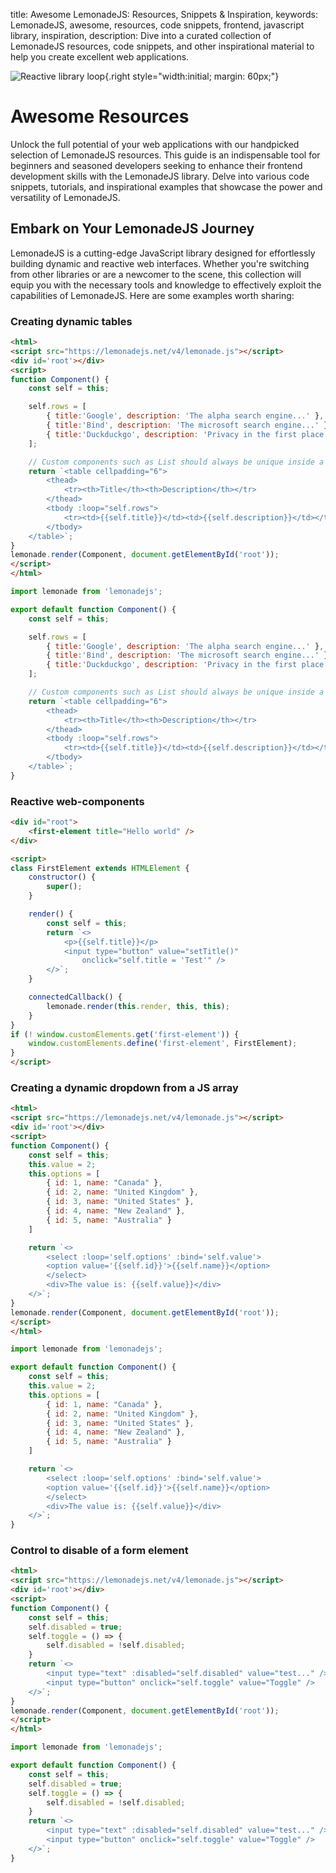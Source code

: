 title: Awesome LemonadeJS: Resources, Snippets & Inspiration,
keywords: LemonadeJS, awesome, resources, code snippets, frontend, javascript library, inspiration,
description: Dive into a curated collection of LemonadeJS resources, code snippets, and other inspirational material to help you create excellent web applications.

![Reactive library loop](img/drinking-lemonade.jpg){.right style="width:initial; margin: 60px;"}

# Awesome Resources
Unlock the full potential of your web applications with our handpicked selection of LemonadeJS resources. This guide is an indispensable tool for beginners and seasoned developers seeking to enhance their frontend development skills with the LemonadeJS library. Delve into various code snippets, tutorials, and inspirational examples that showcase the power and versatility of LemonadeJS.

## Embark on Your LemonadeJS Journey
LemonadeJS is a cutting-edge JavaScript library designed for effortlessly building dynamic and reactive web interfaces. Whether you're switching from other libraries or are a newcomer to the scene, this collection will equip you with the necessary tools and knowledge to effectively exploit the capabilities of LemonadeJS.
Here are some examples worth sharing:

### Creating dynamic tables

```html
<html>
<script src="https://lemonadejs.net/v4/lemonade.js"></script>
<div id='root'></div>
<script>
function Component() {
    const self = this;

    self.rows = [
        { title:'Google', description: 'The alpha search engine...' },
        { title:'Bind', description: 'The microsoft search engine...' },
        { title:'Duckduckgo', description: 'Privacy in the first place...' },
    ];

    // Custom components such as List should always be unique inside a real tag.
    return `<table cellpadding="6">
        <thead>
            <tr><th>Title</th><th>Description</th></tr>
        </thead>
        <tbody :loop="self.rows">
            <tr><td>{{self.title}}</td><td>{{self.description}}</td></tr>
        </tbody>
    </table>`;
}
lemonade.render(Component, document.getElementById('root'));
</script>
</html>
```
```javascript
import lemonade from 'lemonadejs';

export default function Component() {
    const self = this;

    self.rows = [
        { title:'Google', description: 'The alpha search engine...' },
        { title:'Bind', description: 'The microsoft search engine...' },
        { title:'Duckduckgo', description: 'Privacy in the first place...' },
    ];

    // Custom components such as List should always be unique inside a real tag.
    return `<table cellpadding="6">
        <thead>
            <tr><th>Title</th><th>Description</th></tr>
        </thead>
        <tbody :loop="self.rows">
            <tr><td>{{self.title}}</td><td>{{self.description}}</td></tr>
        </tbody>
    </table>`;
}
```

  
  

### Reactive web-components
```html
<div id="root">
    <first-element title="Hello world" />
</div>

<script>
class FirstElement extends HTMLElement {
    constructor() {
        super();
    }

    render() {
        const self = this;
        return `<>
            <p>{{self.title}}</p>
            <input type="button" value="setTitle()"
                onclick="self.title = 'Test'" />
        </>`;
    }

    connectedCallback() {
        lemonade.render(this.render, this, this);
    }
}
if (! window.customElements.get('first-element')) {
    window.customElements.define('first-element', FirstElement);
}
</script>
```
  
  

### Creating a dynamic dropdown from a JS array

```html
<html>
<script src="https://lemonadejs.net/v4/lemonade.js"></script>
<div id='root'></div>
<script>
function Component() {
    const self = this;
    this.value = 2;
    this.options = [
        { id: 1, name: "Canada" },
        { id: 2, name: "United Kingdom" },
        { id: 3, name: "United States" },
        { id: 4, name: "New Zealand" },
        { id: 5, name: "Australia" }
    ]

    return `<>
        <select :loop='self.options' :bind='self.value'>
        <option value='{{self.id}}'>{{self.name}}</option>
        </select>
        <div>The value is: {{self.value}}</div>
    </>`;
}
lemonade.render(Component, document.getElementById('root'));
</script>
</html>
```
```javascript
import lemonade from 'lemonadejs';

export default function Component() {
    const self = this;
    this.value = 2;
    this.options = [
        { id: 1, name: "Canada" },
        { id: 2, name: "United Kingdom" },
        { id: 3, name: "United States" },
        { id: 4, name: "New Zealand" },
        { id: 5, name: "Australia" }
    ]

    return `<>
        <select :loop='self.options' :bind='self.value'>
        <option value='{{self.id}}'>{{self.name}}</option>
        </select>
        <div>The value is: {{self.value}}</div>
    </>`;
}
```
  
  

### Control to disable of a form element

```html
<html>
<script src="https://lemonadejs.net/v4/lemonade.js"></script>
<div id='root'></div>
<script>
function Component() {
    const self = this;
    self.disabled = true;
    self.toggle = () => {
        self.disabled = !self.disabled;
    }
    return `<>
        <input type="text" :disabled="self.disabled" value="test..." />
        <input type="button" onclick="self.toggle" value="Toggle" />
    </>`;
}
lemonade.render(Component, document.getElementById('root'));
</script>
</html>
```
```javascript
import lemonade from 'lemonadejs';

export default function Component() {
    const self = this;
    self.disabled = true;
    self.toggle = () => {
        self.disabled = !self.disabled;
    }
    return `<>
        <input type="text" :disabled="self.disabled" value="test..." />
        <input type="button" onclick="self.toggle" value="Toggle" />
    </>`;
}
```